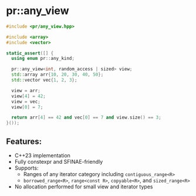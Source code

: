 # pr::any_view

```cpp
#include <pr/any_view.hpp>

#include <array>
#include <vector>

static_assert([] {
  using enum pr::any_kind;

  pr::any_view<int, random_access | sized> view;
  std::array arr{10, 20, 30, 40, 50};
  std::vector vec{1, 2, 3};

  view = arr;
  view[4] = 42;
  view = vec;
  view[0] = 7;

  return arr[4] == 42 and vec[0] == 7 and view.size() == 3;
}());
```

## Features:
- C++23 implementation
- Fully constexpr and SFINAE-friendly
- Supports:
  * Ranges of any iterator category including `contiguous_range<R>`
  * `borrowed_range<R>`, `range<const R>`, `copyable<R>`, and `sized_range<R>`
- No allocation performed for small view and iterator types
